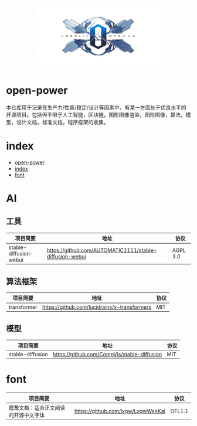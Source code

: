 <p align="center">
  <a href="https://github.com/skys-mission/open-power">
    <img  src="./.images/LOGO.png" width="350" border="0" alt="open-power">
  </a>
</p>


# open-power

本仓库用于记录在生产力/性能/稳定/设计等因素中，有某一方面处于优良水平的开源项目。包括但不限于人工智能，区块链，图形图像渲染，图形图像，算法，模型，设计文档，标准文档，程序框架的收集。

# index
- [open-power](#open-power)
- [index](#index)
- [font](#font)


# AI

## 工具

|项目简要|地址|协议|
|--|--|--|
|stable-diffusion-webui |https://github.com/AUTOMATIC1111/stable-diffusion-webui|AGPL 3.0|


## 算法框架

|项目简要|地址|协议|
|--|--|--|
|transformer |https://github.com/lucidrains/x-transformers|MIT|

## 模型

|项目简要|地址|协议|
|--|--|--|
|stable-diffusion |https://github.com/CompVis/stable-diffusion|MIT|


# font

|项目简要|地址|协议|
|--|--|--|
|霞鹜文楷：适合正文阅读的开源中文字体 |https://github.com/lxgw/LxgwWenKai|OFL1.1|
